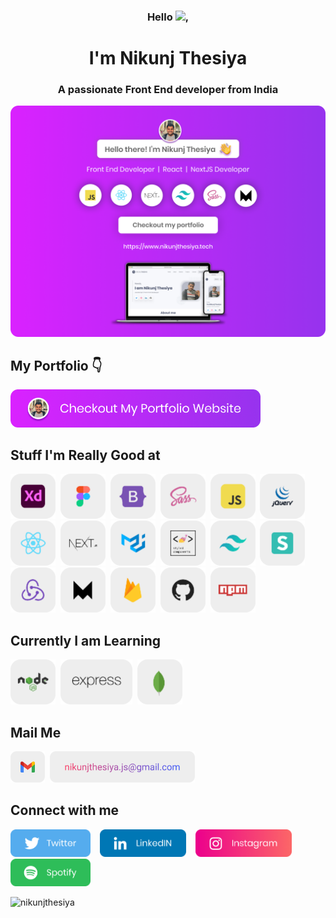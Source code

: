 <h3 align="center">Hello <img src="https://media.giphy.com/media/hvRJCLFzcasrR4ia7z/giphy.gif" width="25px">,</h3>
<h1 align="center">I'm Nikunj Thesiya</h1>
<h3 align="center">A passionate Front End developer from India</h3>

<a href="https://www.nikunjthesiya.tech/" target="_blank"><img src="https://github.com/NikunjThesiya/NikunjThesiya/blob/main/Images/nikunjthesiyabanner.png" alt="Nikunj Thesiya GitHub header image"></a>

## My Portfolio 👇

<p><a href="https://www.nikunjthesiya.tech/"><img src="https://github.com/NikunjThesiya/NikunjThesiya/blob/main/Images/checkoutimage.png" width=400></a></p>

## Stuff I'm Really Good at

<p align="left"><img src="https://github.com/NikunjThesiya/NikunjThesiya/blob/main/Images/adobexd.png" height=72> &nbsp;<img src="https://github.com/NikunjThesiya/NikunjThesiya/blob/main/Images/figma.png" height=72> &nbsp;<img src="https://github.com/NikunjThesiya/NikunjThesiya/blob/main/Images/bootstrap.png" height=72> &nbsp;<img src="https://github.com/NikunjThesiya/NikunjThesiya/blob/main/Images/sass.png" height=72> &nbsp;<img src="https://github.com/NikunjThesiya/NikunjThesiya/blob/main/Images/javascript.png" height=72> &nbsp;<img src="https://github.com/NikunjThesiya/NikunjThesiya/blob/main/Images/jquery.png" height=72> &nbsp;<img src="https://github.com/NikunjThesiya/NikunjThesiya/blob/main/Images/react.png" height=72> &nbsp;<img src="https://github.com/NikunjThesiya/NikunjThesiya/blob/main/Images/nextjs.png" height=72> &nbsp;<img src="https://github.com/NikunjThesiya/NikunjThesiya/blob/main/Images/materialui.png" height=72> &nbsp;<img src="https://github.com/NikunjThesiya/NikunjThesiya/blob/main/Images/styled-components.png" height=72> &nbsp;<img src="https://github.com/NikunjThesiya/NikunjThesiya/blob/main/Images/tailwindcss.png" height=72> &nbsp;<img src="https://github.com/NikunjThesiya/NikunjThesiya/blob/main/Images/semanticui.png" height=72> &nbsp;<img src="https://github.com/NikunjThesiya/NikunjThesiya/blob/main/Images/redux.png" height=72> &nbsp;<img src="https://github.com/NikunjThesiya/NikunjThesiya/blob/main/Images/framer.png" height=72> &nbsp;<img src="https://github.com/NikunjThesiya/NikunjThesiya/blob/main/Images/firebase.png" height=72> &nbsp;<img src="https://github.com/NikunjThesiya/NikunjThesiya/blob/main/Images/github.png" height=72> &nbsp;<img src="https://github.com/NikunjThesiya/NikunjThesiya/blob/main/Images/npm.png" height=72></p>

## Currently I am Learning

<p align="left"><img src="https://github.com/NikunjThesiya/NikunjThesiya/blob/main/Images/nodejs.png" height=72> &nbsp;<img src="https://github.com/NikunjThesiya/NikunjThesiya/blob/main/Images/express.png" height=72> &nbsp;<img src="https://github.com/NikunjThesiya/NikunjThesiya/blob/main/Images/mongodb.png" height=72></p>

## Mail Me

<p align="left"><img src="https://github.com/NikunjThesiya/NikunjThesiya/blob/main/Images/gmail.png" height=50> &nbsp;<a href="mailto:nikunjthesiya.js@gmail.com" align="left"><img src="https://github.com/NikunjThesiya/NikunjThesiya/blob/main/Images/mail.png" height=50></a></p>

## Connect with me

<p>
  <a href="https://twitter.com/NikunjThesiya2"><img src="https://github.com/NikunjThesiya/NikunjThesiya/blob/main/Images/twitterlogo.png" height=44></a> &nbsp; &nbsp;<a href="https://www.linkedin.com/in/nikunjthesiya/"><img src="https://github.com/NikunjThesiya/NikunjThesiya/blob/main/Images/linkedinlogo.png" height=44></a> &nbsp; &nbsp;<a href="https://www.instagram.com/ll_nikunj.thesiya_ll/"><img src="https://github.com/NikunjThesiya/NikunjThesiya/blob/main/Images/instagramlogo.png" height=44></a> &nbsp; &nbsp;<a href="https://open.spotify.com/user/31crz5k4dzevnbmicr5lcng6pdne?si=1edb9d19cd7e4461"><img src="https://github.com/NikunjThesiya/NikunjThesiya/blob/main/Images/spotifylogo.png" height=44></a>

</p>

<p align="left"> <img src="https://komarev.com/ghpvc/?username=nikunjthesiya&label=Profile%20views&color=0e75b6&style=flat" alt="nikunjthesiya" /> </p>



<!---
NikunjThesiya/NikunjThesiya is a ✨ special ✨ repository because its `README.md` (this file) appears on your GitHub profile.
You can click the Preview link to take a look at your changes.
--->
